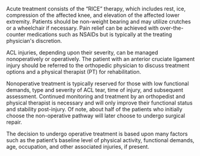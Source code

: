 Acute treatment consists of the “RICE” therapy, which includes rest, ice, compression of the affected knee, and elevation of the affected lower extremity. Patients should be non-weight bearing and may utilize crutches or a wheelchair if necessary. Pain relief can be achieved with over-the-counter medications such as NSAIDs but is typically at the treating physician's discretion.

ACL injuries, depending upon their severity, can be managed nonoperatively or operatively. The patient with an anterior cruciate ligament injury should be referred to the orthopedic physician to discuss treatment options and a physical therapist (PT) for rehabilitation.

Nonoperative treatment is typically reserved for those with low functional demands, type and severity of ACL tear, time of injury, and subsequent assessment. Continued monitoring and treatment by an orthopedist and physical therapist is necessary and will only improve their functional status and stability post-injury. Of note, about half of the patients who initially choose the non-operative pathway will later choose to undergo surgical repair.

The decision to undergo operative treatment is based upon many factors such as the patient’s baseline level of physical activity, functional demands, age, occupation, and other associated injuries, if present.